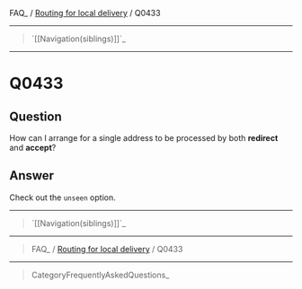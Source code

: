 FAQ\_ / [Routing for local delivery](FAQ/Routing_for_local_delivery) /
Q0433

* * * * *

> \`[[Navigation(siblings)]]\`\_

* * * * *

Q0433
=====

Question
--------

How can I arrange for a single address to be processed by both
**redirect** and **accept**?

Answer
------

Check out the `unseen` option.

* * * * *

> \`[[Navigation(siblings)]]\`\_

* * * * *

> FAQ\_ / [Routing for local delivery](FAQ/Routing_for_local_delivery) /
> Q0433

* * * * *

> CategoryFrequentlyAskedQuestions\_
